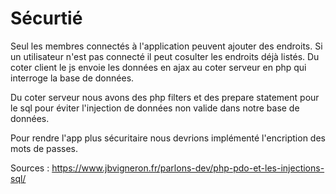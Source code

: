 # Sécurtié

Seul les membres connectés à l'application peuvent ajouter des endroits. Si un utilisateur n'est pas connecté il peut cosulter les endroits déjà listés.
Du coter client le js envoie les données en ajax au coter serveur en php qui interroge la base de données.

Du coter serveur nous avons des php filters et des prepare statement pour le sql pour éviter l'injection de données non valide dans notre base de données.

Pour rendre l'app plus sécuritaire nous devrions implémenté l'encription des mots de passes.

Sources :
https://www.jbvigneron.fr/parlons-dev/php-pdo-et-les-injections-sql/
